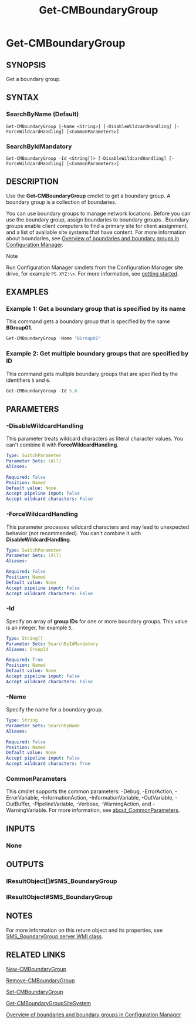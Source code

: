﻿---
external help file: AdminUI.PS.dll-Help.xml
Module Name: ConfigurationManager
ms.date: 08/04/2021
schema: 2.0.0
title: Get-CMBoundaryGroup
---

# Get-CMBoundaryGroup

## SYNOPSIS

Get a boundary group.

## SYNTAX

### SearchByName (Default)
```
Get-CMBoundaryGroup [-Name <String>] [-DisableWildcardHandling] [-ForceWildcardHandling] [<CommonParameters>]
```

### SearchByIdMandatory
```
Get-CMBoundaryGroup -Id <String[]> [-DisableWildcardHandling] [-ForceWildcardHandling] [<CommonParameters>]
```

## DESCRIPTION

Use the **Get-CMBoundaryGroup** cmdlet to get a boundary group. A boundary group is a collection of boundaries.

You can use boundary groups to manage network locations. Before you can use the boundary group, assign boundaries to boundary groups .
Boundary groups enable client computers to find a primary site for client assignment, and a list of available site systems that have content.
For more information about boundaries, see [Overview of boundaries and boundary groups in Configuration Manager](/mem/configmgr/core/servers/deploy/configure/define-site-boundaries-and-boundary-groups).

> [!NOTE]
> Run Configuration Manager cmdlets from the Configuration Manager site drive, for example `PS XYZ:\>`. For more information, see [getting started](/powershell/sccm/overview).

## EXAMPLES

### Example 1: Get a boundary group that is specified by its name

This command gets a boundary group that is specified by the name **BGroup01**.

```powershell
Get-CMBoundaryGroup -Name "BGroup01"
```

### Example 2: Get multiple boundary groups that are specified by ID

This command gets multiple boundary groups that are specified by the identifiers `5` and `6`.

```powershell
Get-CMBoundaryGroup -Id 5,6
```

## PARAMETERS

### -DisableWildcardHandling

This parameter treats wildcard characters as literal character values. You can't combine it with **ForceWildcardHandling**.

```yaml
Type: SwitchParameter
Parameter Sets: (All)
Aliases:

Required: False
Position: Named
Default value: None
Accept pipeline input: False
Accept wildcard characters: False
```

### -ForceWildcardHandling

This parameter processes wildcard characters and may lead to unexpected behavior (not recommended). You can't combine it with **DisableWildcardHandling**.

```yaml
Type: SwitchParameter
Parameter Sets: (All)
Aliases:

Required: False
Position: Named
Default value: None
Accept pipeline input: False
Accept wildcard characters: False
```

### -Id

Specify an array of **group IDs** for one or more boundary groups. This value is an integer, for example `5`.

```yaml
Type: String[]
Parameter Sets: SearchByIdMandatory
Aliases: GroupId

Required: True
Position: Named
Default value: None
Accept pipeline input: False
Accept wildcard characters: False
```

### -Name

Specify the name for a boundary group.

```yaml
Type: String
Parameter Sets: SearchByName
Aliases:

Required: False
Position: Named
Default value: None
Accept pipeline input: False
Accept wildcard characters: True
```

### CommonParameters
This cmdlet supports the common parameters: -Debug, -ErrorAction, -ErrorVariable, -InformationAction, -InformationVariable, -OutVariable, -OutBuffer, -PipelineVariable, -Verbose, -WarningAction, and -WarningVariable. For more information, see [about_CommonParameters](http://go.microsoft.com/fwlink/?LinkID=113216).

## INPUTS

### None
## OUTPUTS

### IResultObject[]#SMS_BoundaryGroup
### IResultObject#SMS_BoundaryGroup

## NOTES

For more information on this return object and its properties, see [SMS_BoundaryGroup server WMI class](/mem/configmgr/develop/reference/core/servers/configure/sms_boundarygroup-server-wmi-class).

## RELATED LINKS

[New-CMBoundaryGroup](New-CMBoundaryGroup.md)

[Remove-CMBoundaryGroup](Remove-CMBoundaryGroup.md)

[Set-CMBoundaryGroup](Set-CMBoundaryGroup.md)

[Get-CMBoundaryGroupSiteSystem](Get-CMBoundaryGroupSiteSystem.md)

[Overview of boundaries and boundary groups in Configuration Manager](/mem/configmgr/core/servers/deploy/configure/define-site-boundaries-and-boundary-groups)
